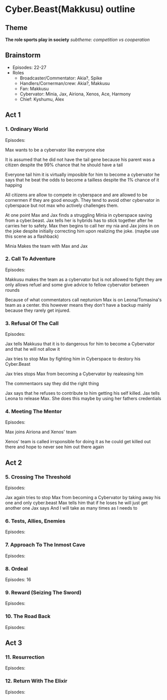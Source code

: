 ﻿# Cyber.Beast(Makkusu) outline
## Theme
**The role sports play in society**
*subtheme: competition vs cooperation*

## Brainstorm
- Episodes: 22-27
- Roles
  - Broadcaster/Commentator: Akia?, Spike
  - Handlers/Cornerman/crew: Akia?, Makkusu
  - Fan: Makkusu
  - Cybervator: Minia, Jax, Airiona, Xenos, Ace, Harmony
  - Chief: Kyshumu, Alex  


##	Act 1
### 1. Ordinary World
Episodes: 

Max wants to be a cybervator like everyone else

It is assumed that he did not have the tail gene because his parent was a citizen despite the 99% chance that he should have a tail

Everyone tail him it is virtually imposible for him to become a cybervator he says that he beat the odds to become a tailless despite the 1% chance of it happing 

All citizens are allow to compete in cyberspace and are allowed to be cornermen if they are good enough. They tend to avoid other cybervator in cyberspace but not max who actively challenges them. 

At one point Max and Jax finds a struggling Minia in cyberspace saving from a cyber.beast. Jax tells her is hybrids has to stick together after he carries her to safety. Max then begins to call her my nia and Jax joins in on the joke despite initially correcting him upon realizing the joke. (maybe use this scene as a flashback)

Minia Makes the team with Max and Jax

### 2. Call To Adventure
Episodes: 

Makkusu makes the team as a cybervator but is not allowed to fight they are only allows refuel and some give advice to fellow cybervator between rounds

Because of what commentators call neptunism Max is on Leona/Tomasina's team as a center. this however means they don't have a backup mainly because they rarely get injured.

### 3. Refusal Of The Call
Episodes:

Jax tells Makkusu that it is to dangerous for him to become a Cybervator and that he will not allow it

Jax tries to stop Max by fighting him in Cyberspace to destory his Cyber.Beast

Jax tries stops Max from becoming a Cybervator by realeasing him

The commentaors say they did the right thing 

Jax says that he refuses to contribute to him getting his self killed. Jax tells Leona to release Max. She does this maybe by using her fathers credentials

### 4. Meeting The Mentor
Episodes: 

Max joins Airiona and Xenos' team

Xenos' team is called irrsponsible for doing it as he could get killed out there and hope to never see him out there again

## Act 2
### 5. Crossing The Threshold
Episodes:

Jax again tries to stop Max from becoming a Cybervator by taking away his one and only cyber.beast Max tells him that if he loses he will just get another one Jax says And I will take as many times as I  needs to
		
### 6. Tests, Allies, Enemies
Episodes:

		
### 7. Approach To The Inmost Cave
Episodes: 
	
### 8. Ordeal
Episodes: 16

	
### 9. Reward (Seizing The Sword)
Episodes: 

### 10. The Road Back
Episodes: 

## Act 3
### 11. Resurrection
Episodes: 

### 12. Return With The Elixir
Episodes:
